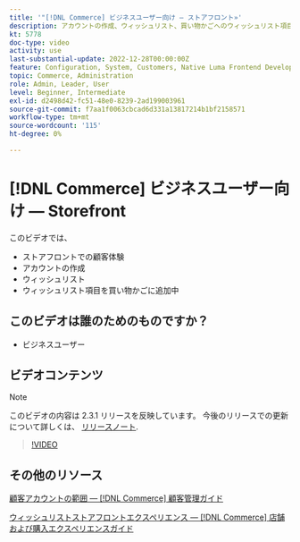 ```yaml
---
title: '"[!DNL Commerce] ビジネスユーザー向け — ストアフロント»'
description: アカウントの作成、ウィッシュリスト、買い物かごへのウィッシュリスト項目の追加など、ストアフロントでの顧客体験について説明します。
kt: 5778
doc-type: video
activity: use
last-substantial-update: 2022-12-28T00:00:00Z
feature: Configuration, System, Customers, Native Luma Frontend Development, Page Content, Site Navigation
topic: Commerce, Administration
role: Admin, Leader, User
level: Beginner, Intermediate
exl-id: d2498d42-fc51-48e0-8239-2ad199003961
source-git-commit: f7aa1f0063cbcad6d331a13817214b1bf2158571
workflow-type: tm+mt
source-wordcount: '115'
ht-degree: 0%

---
```


# [!DNL Commerce] ビジネスユーザー向け — Storefront

このビデオでは、

- ストアフロントでの顧客体験
- アカウントの作成
- ウィッシュリスト
- ウィッシュリスト項目を買い物かごに追加中

## このビデオは誰のためのものですか？

- ビジネスユーザー

## ビデオコンテンツ

>[!NOTE]
>
>このビデオの内容は 2.3.1 リリースを反映しています。 今後のリリースでの更新について詳しくは、 [リリースノート](https://experienceleague.adobe.com/docs/commerce-operations/release/notes/overview.html).

>[!VIDEO](https://video.tv.adobe.com/v/36188?quality=12&learn=on)

## その他のリソース

[顧客アカウントの範囲 — [!DNL Commerce] 顧客管理ガイド](https://experienceleague.adobe.com/docs/commerce-admin/customers/customer-accounts/customer-account-scope.html)

[ウィッシュリストストアフロントエクスペリエンス — [!DNL Commerce] 店舗および購入エクスペリエンスガイド](https://experienceleague.adobe.com/docs/commerce-admin/stores-sales/shopper-tools/wish-lists/wishlist-storefront.html)
